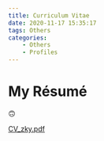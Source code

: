 ```yaml
---
title: Curriculum Vitae
date: 2020-11-17 15:35:17
tags: Others
categories: 
    - Others
    - Profiles
---
```


# My Résumé

🙃

[CV_zky.pdf](https://github.com/NaiveD/NaiveD.github.io/raw/code/source/_posts/CV/CV_zky.pdf)

<!-- <object data="./CV_zky.pdf" type="application/pdf" width="100%" height="677px"> -->